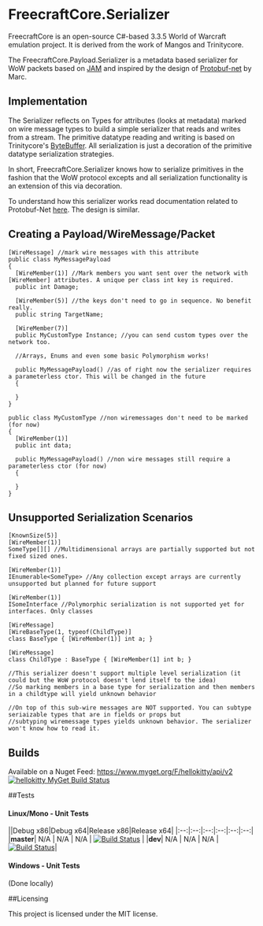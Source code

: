 # FreecraftCore.Serializer

FreecraftCore is an open-source C#-based 3.3.5 World of Warcraft emulation project. It is derived from the work of Mangos and Trinitycore.

The FreecraftCore.Payload.Serializer is a metadata based serializer for WoW packets based on [JAM](https://www.youtube.com/watch?v=hCsEHYwjqVE) and inspired by the design of [Protobuf-net](https://github.com/mgravell/protobuf-net) by Marc.

## Implementation

The Serializer reflects on Types for attributes (looks at metadata) marked on wire message types to build a simple serializer that reads and writes from a stream. The primitive datatype reading and writing is based on Trinitycore's [ByteBuffer](https://github.com/TrinityCore/TrinityCore/blob/3.3.5/src/server/shared/Packets/ByteBuffer.h). All serialization is just a decoration of the primitive datatype serialization strategies. 

In short, FreecraftCore.Serializer knows how to serialize primitives in the fashion that the WoW protocol excepts and all serialization functionality is an extension of this via decoration.

To understand how this serializer works read documentation related to Protobuf-Net [here](https://www.codeproject.com/articles/642677/protobuf-net-the-unofficial-manual). The design is similar.

## Creating a Payload/WireMessage/Packet

```
[WireMessage] //mark wire messages with this attribute
public class MyMessagePayload
{
  [WireMember(1)] //Mark members you want sent over the network with [WireMember] attributes. A unique per class int key is required.
  public int Damage;
 
  [WireMember(5)] //the keys don't need to go in sequence. No benefit really.
  public string TargetName;
  
  [WireMember(7)]
  public MyCustomType Instance; //you can send custom types over the network too.
  
  //Arrays, Enums and even some basic Polymorphism works!
  
  public MyMessagePayload() //as of right now the serializer requires a parameterless ctor. This will be changed in the future
  {
  
  }
}

public class MyCustomType //non wiremessages don't need to be marked (for now)
{
  [WireMember(1)]
  public int data;
  
  public MyMessagePayload() //non wire messages still require a parameterless ctor (for now)
  {
  
  }
}
```

## Unsupported Serialization Scenarios

```
[KnownSize(5)]
[WireMember(1)]
SomeType[][] //Multidimensional arrays are partially supported but not fixed sized ones.
```

```
[WireMember(1)]
IEnumerable<SomeType> //Any collection except arrays are currently unsupported but planned for future support
```

```
[WireMember(1)]
ISomeInterface //Polymorphic serialization is not supported yet for interfaces. Only classes
```

```
[WireMessage]
[WireBaseType(1, typeof(ChildType)]
class BaseType { [WireMember(1)] int a; }

[WireMessage]
class ChildType : BaseType { [WireMember(1] int b; }

//This serializer doesn't support multiple level serialization (it could but the WoW protocol doesn't lend itself to the idea)
//So marking members in a base type for serialization and then members in a childtype will yield unknown behavior

//On top of this sub-wire messages are NOT supported. You can subtype seriaizable types that are in fields or props but
//subtyping wiremessage types yields unknown behavior. The serializer won't know how to read it.
```

## Builds

Available on a Nuget Feed: https://www.myget.org/F/hellokitty/api/v2 [![hellokitty MyGet Build Status](https://www.myget.org/BuildSource/Badge/hellokitty?identifier=a8048ae0-adcd-4997-8862-c3f5fc6adf34)](https://www.myget.org/feed/Packages/hellokitty)

##Tests

#### Linux/Mono - Unit Tests
||Debug x86|Debug x64|Release x86|Release x64|
|:--:|:--:|:--:|:--:|:--:|:--:|
|**master**| N/A | N/A | N/A | [![Build Status](https://travis-ci.org/FreecraftCore/FreecraftCore.Serializer.svg?branch=master)](https://travis-ci.org/FreecraftCore/FreecraftCore.Serializer) |
|**dev**| N/A | N/A | N/A | [![Build Status](https://travis-ci.org/FreecraftCore/FreecraftCore.Serializer.svg?branch=dev)](https://travis-ci.org/FreecraftCore/FreecraftCore.Serializer)|

#### Windows - Unit Tests

(Done locally)

##Licensing

This project is licensed under the MIT license.
